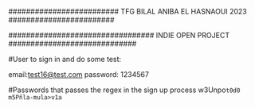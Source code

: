 ######################### TFG BILAL ANIBA EL HASNAOUI 2023 ########################

################################# INDIE OPEN PROJECT #############################

#User to sign in and do some test:

email:test16@test.com
password: 1234567

#Passwords that passes the regex in the sign up process
w3Unpo<code>t0d0
m5Pñla-mula>v1a
